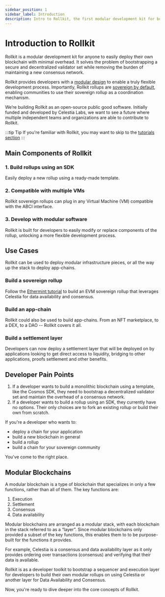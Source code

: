 ```yaml
---
sidebar_position: 1
sidebar_label: Introduction
description: Intro to Rollkit, the first modular development kit for building sovereign rollups.
---
```


# Introduction to Rollkit

Rollkit is a modular development kit for anyone to easily deploy their own
blockchain with minimal overhead. It solves the problem of bootstrapping a
secure and decentralized validator set while removing the burden of maintaining
a new consensus network.

Rollkit provides developers with a [modular design](./core-concepts/) to enable
a truly flexible development process. Importantly, Rollkit rollups are
[sovereign by default](./rollkit-stack/), enabling communities to use their
sovereign rollup as a coordination mechanism.

We’re building Rollkit as an open-source public good software.
Initially funded and developed by Celestia Labs, we want to see
a future where multiple independent teams and organizations
are able to contribute to Rollkit.

:::tip Tip
If you're familiar with Rollkit, you may want to skip to the [tutorials section](./category/tutorials/)
:::

## Main Components of Rollkit

### 1. Build rollups using an SDK

Easily deploy a new rollup using a ready-made template.

### 2. Compatible with multiple VMs

Rollkit sovereign rollups can plug in any Virtual Machine (VM) compatible
with the ABCI interface.

### 3. Develop with modular software

Rollkit is built for developers to easily modify or replace components
of the rollup, unlocking a more flexible development process.

## Use Cases

Rollkit can be used to deploy modular infrastructure pieces, or
all the way up the stack to deploy app-chains.

### Build a sovereign rollup

Follow the [Ethermint tutorial](./tutorials/ethermint.md/) to
build an EVM sovereign rollup that leverages
Celestia for data availability and consensus.

### Build an app-chain

Rollkit could also be used to build app-chains. From an NFT
marketplace, to a DEX, to a DAO -- Rollkit covers it all.

### Build a settlement layer

Developers can now deploy a settlement layer that will be deployed
on by applications looking to get direct access to liquidity, bridging
to other applications, proofs settlement and other benefits.

## Developer Pain Points

1. If a developer wants to build a monolithic blockchain using a template,
like the Cosmos SDK, they need to bootstrap a decentralized validator set
and maintain the overhead of a consensus network.
2. If a developer wants to build a rollup using an SDK, they currently have
no options. Their only choices are to fork an existing rollup or build their
own from scratch.

If you're a developer who wants to:

- deploy a chain for your application
- build a new blockchain in general
- build a rollup
- build a chain for your sovereign community

You've come to the right place.

## Modular Blockchains

A modular blockchain is a type of blockchain that specializes in only a few
functions, rather than all of them. The key functions are:

1. Execution
2. Settlement
3. Consensus
4. Data availability

Modular blockchains are arranged as a modular stack, with each blockchain in
the stack referred to as a “layer”. Since modular blockchains only provided
a subset of the key functions, this enables them to to be purpose-built for
the functions it provides.

For example, Celestia is a consensus and data availability layer as it only
provides ordering over transactions (consensus) and verifying that their data
is available.

Rollkit is as a developer toolkit to bootstrap a sequencer and execution layer
for developers to build their own modular rollups on using Celestia or another
layer for Data Availability and Consensus.

Now, you're ready to dive deeper into the core concepts of Rollkit.
